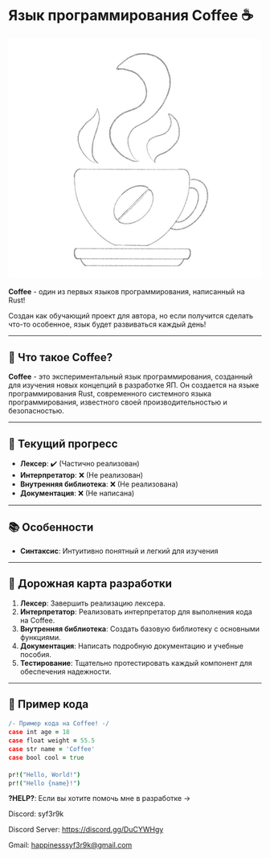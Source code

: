 # Язык программирования Coffee ☕

![-](docs/AN/logo.png)

**Coffee** - один из первых языков программирования, написанный на Rust!

Создан как обучающий проект для автора, но если получится сделать что-то особенное, язык будет развиваться каждый день!

---

## 🌟 Что такое Coffee?

**Coffee** - это экспериментальный язык программирования, созданный для изучения новых концепций в разработке ЯП. Он создается на языке программирования Rust, современного системного языка программирования, известного своей производительностью и безопасностью.

---

## 🚀 Текущий прогресс

- **Лексер**: ✔️ (Частично реализован)
- **Интерпретатор**: ❌ (Не реализован)
- **Внутренняя библиотека**: ❌ (Не реализована)
- **Документация**: ❌ (Не написана)

---

## 📚 Особенности

- **Синтаксис**: Интуитивно понятный и легкий для изучения

---

## 📅 Дорожная карта разработки

1. **Лексер**: Завершить реализацию лекcера.
2. **Интерпретатор**: Реализовать интерпретатор для выполнения кода на Coffee.
3. **Внутренняя библиотека**: Создать базовую библиотеку с основными функциями.
4. **Документация**: Написать подробную документацию и учебные пособия.
5. **Тестирование**: Тщательно протестировать каждый компонент для обеспечения надежности.

---

## 📖 Пример кода

```coffee
/- Пример кода на Coffee! -/
case int age = 18
case float weight = 55.5
case str name = 'Coffee'
case bool cool = true

pr!("Hello, World!")
pr!("Hello {name}!")
```

**?HELP?**: Если вы хотите помочь мне в разработке ->

Discord: syf3r9k

Discord Server: https://discord.gg/DuCYWHgy

Gmail: happinesssyf3r9k@gmail.com


